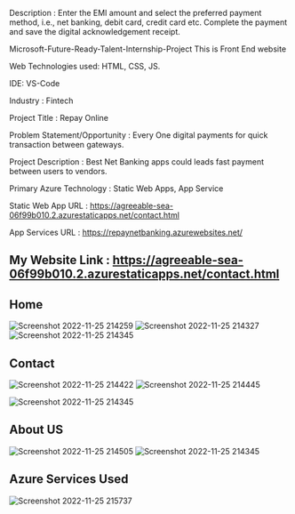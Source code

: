 Description : Enter the EMI amount and select the preferred payment method, i.e., net banking, debit card, credit card etc. Complete the payment and save the digital acknowledgement receipt.

Microsoft-Future-Ready-Talent-Internship-Project This is Front End website

Web Technologies used: HTML, CSS, JS.

IDE: VS-Code

Industry : Fintech

Project Title : Repay Online

Problem Statement/Opportunity : Every One digital payments for quick transaction between gateways.

Project Description : Best Net Banking apps could leads fast payment between users to vendors.

Primary Azure Technology : Static Web Apps, App Service

Static Web App URL : https://agreeable-sea-06f99b010.2.azurestaticapps.net/contact.html

App Services URL : https://repaynetbanking.azurewebsites.net/

## My Website Link : https://agreeable-sea-06f99b010.2.azurestaticapps.net/contact.html

## Home
![Screenshot 2022-11-25 214259](https://user-images.githubusercontent.com/116649393/204024341-bd53c15f-f983-423e-94cf-fdd80644723e.jpg)
![Screenshot 2022-11-25 214327](https://user-images.githubusercontent.com/116649393/204024464-414d7053-85d9-4143-9fd4-05d7a7e4cf38.jpg)
![Screenshot 2022-11-25 214345](https://user-images.githubusercontent.com/116649393/204024476-a8a7474f-7599-4544-900e-756e3dd49fb6.jpg)

## Contact
![Screenshot 2022-11-25 214422](https://user-images.githubusercontent.com/116649393/204024560-6b5f1664-9fbb-4ec2-8db9-19ebcbb0582f.jpg)
![Screenshot 2022-11-25 214445](https://user-images.githubusercontent.com/116649393/204024640-63f0644d-6467-495b-a5ab-d371f51fb35a.jpg)

![Screenshot 2022-11-25 214345](https://user-images.githubusercontent.com/116649393/204024576-9c615505-097f-494d-b549-9a25b8d782b8.jpg)

## About US
![Screenshot 2022-11-25 214505](https://user-images.githubusercontent.com/116649393/204024621-359b0de3-e9fa-4387-9736-ea702a54b01f.jpg)
![Screenshot 2022-11-25 214345](https://user-images.githubusercontent.com/116649393/204024662-c6ba1895-2f0c-45d0-8724-7630d4eb8201.jpg)

## Azure Services Used
![Screenshot 2022-11-25 215737](https://user-images.githubusercontent.com/116649393/204025278-68a4b451-9aff-4e27-8eca-0ba3123ebbd0.jpg)

